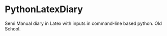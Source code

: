 # PythonLatexDiary
Semi Manual diary in Latex with inputs in command-line based python. Old School.
